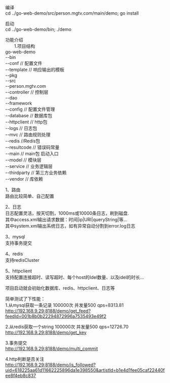 编译<br>
cd ../go-web-demo/src/person.mgtv.com/main/demo; go install<br>

启动<br>
cd ../go-web-demo/bin; ./demo<br>

功能介绍<br>
　　1.项目结构<br>
    go-web-demo<br>
    --bin<br>
      --conf   // 配置文件<br>
      --template // 响应输出的模板<br>
    --pkg<br>
    --src <br>
      --person.mgtv.com<br>
        --controller // 控制层<br>
        --dao  <br>
        --framework<br>
          --config // 配置文件管理<br>
          --database // 数据库包<br>
          --httpclient // http包<br>
          --logs // 日志包<br>
          --mvc // 路由规则处理<br>
          --redis //Redis包<br>
          --resultcode // 错误码常量<br>
        --main // main包 启动入口<br>
        --model // 模块层<br>
        --service // 业务逻辑层<br>
        --thirdparty // 第三方业务依赖<br>
      --vendor // 库依赖<br>

1、路由<br>
   路由比较简单、自己配置 <br>

2、日志<br>
    日志配置灵活，按天切割，1000ms或10000条日志，刷到磁盘.<br>
    其中access.xml输出请求数据：时间|ip|URI|queryString|等...<br>
    其中system.xml输出系统日志，如有异常自动分割到error.log日志<br>

3、mysql<br>
    支持事务提交<br>
    
4、redis<br>
    支持redisCluster<br>
  
5、httpclient<br>
    支持配置连接超时、读写超时、每个host的Idel数量、以及idel的时长...    <br>    

项目启动就会初始化数据库、redis、httpclient、日志等<br>

简单测试了下性能：<br>
1.从mysql获取一条记录 100000次 并发量500 qps=8313.81<br>
http://192.168.9.29:8188/demo/get_feed?feedId=001b8b0b22294872996a7535493e49f2<br>

2.从redis获取一个string 100000次 并发量500 qps=12726.70<br>
http://192.168.9.29:8188/demo/get_key<br>

3.事务提交<br>
http://192.168.9.29:8188/demo/multi_commit<br>

4.http判断是否关注<br>
http://192.168.9.29:8188/demo/is_followed?uid=618225aa61d11662225896da1e398550&artistId=b1e4d1fee05caf22440fee8f4eb8c837<br>
